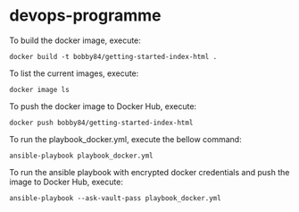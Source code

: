 # devops-programme

To build the docker image, execute:
```
docker build -t bobby84/getting-started-index-html .
```

To list the current images, execute:
```
docker image ls 
```
 
To push the docker image to Docker Hub, execute:
```
docker push bobby84/getting-started-index-html
```

To run the playbook_docker.yml, execute the bellow command:
```
ansible-playbook playbook_docker.yml
```

To run the ansible playbook with encrypted docker credentials and push the image to Docker Hub, execute:
```
ansible-playbook --ask-vault-pass playbook_docker.yml
```